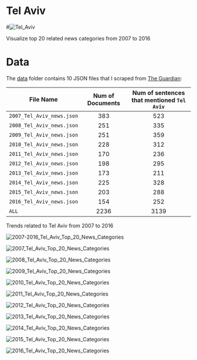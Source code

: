 # Tel Aviv

#![Tel_Aviv](https://github.com/letitbevi/your-next-city/blob/master/MiddleEast/Tel_Aviv/Israel.png)

Visualize top 20 related news categories from 2007 to 2016

# Data

The [data](https://github.com/letitbevi/your-next-city/blob/master/MiddleEast/Tel_Aviv/data) folder contains 10 JSON files that I scraped from [The Guardian](https://www.theguardian.com/):

| File Name        | Num of Documents  |  Num of sentences that mentioned `Tel Aviv` |
| ------------- |:-------------:|:-----:|
| `2007_Tel_Aviv_news.json`  | 383 | 523 |
| `2008_Tel_Aviv_news.json`  | 251 | 335 |
| `2009_Tel_Aviv_news.json`  | 251 | 359 |
| `2010_Tel_Aviv_news.json`  | 228 | 312 |
| `2011_Tel_Aviv_news.json`  | 170 | 236 |
| `2012_Tel_Aviv_news.json`  | 198 | 295 |
| `2013_Tel_Aviv_news.json`  | 173 | 211 |
| `2014_Tel_Aviv_news.json`  | 225 | 328 |
| `2015_Tel_Aviv_news.json`  | 203 | 288 |
| `2016_Tel_Aviv_news.json`  | 154 | 252 |
| `ALL`  | 2236 | 3139 |

Trends related to Tel Aviv from 2007 to 2016

![2007-2016_Tel_Aviv_Top_20_News_Categories](https://github.com/letitbevi/your-next-city/blob/master/MiddleEast/Tel_Aviv/fig/2007-2016_Tel_Aviv_Top_20_News_Categories.png)

![2007_Tel_Aviv_Top_20_News_Categories](https://github.com/letitbevi/your-next-city/blob/master/MiddleEast/Tel_Aviv/fig/2007_Tel_Aviv_Top_20_News_Categories.png)

![2008_Tel_Aviv_Top_20_News_Categories](https://github.com/letitbevi/your-next-city/blob/master/MiddleEast/Tel_Aviv/fig/2008_Tel_Aviv_Top_20_News_Categories.png)

![2009_Tel_Aviv_Top_20_News_Categories](https://github.com/letitbevi/your-next-city/blob/master/MiddleEast/Tel_Aviv/fig/2009_Tel_Aviv_Top_20_News_Categories.png)

![2010_Tel_Aviv_Top_20_News_Categories](https://github.com/letitbevi/your-next-city/blob/master/MiddleEast/Tel_Aviv/fig/2010_Tel_Aviv_Top_20_News_Categories.png)

![2011_Tel_Aviv_Top_20_News_Categories](https://github.com/letitbevi/your-next-city/blob/master/MiddleEast/Tel_Aviv/fig/2011_Tel_Aviv_Top_20_News_Categories.png)

![2012_Tel_Aviv_Top_20_News_Categories](https://github.com/letitbevi/your-next-city/blob/master/MiddleEast/Tel_Aviv/fig/2012_Tel_Aviv_Top_20_News_Categories.png)

![2013_Tel_Aviv_Top_20_News_Categories](https://github.com/letitbevi/your-next-city/blob/master/MiddleEast/Tel_Aviv/fig/2013_Tel_Aviv_Top_20_News_Categories.png)

![2014_Tel_Aviv_Top_20_News_Categories](https://github.com/letitbevi/your-next-city/blob/master/MiddleEast/Tel_Aviv/fig/2014_Tel_Aviv_Top_20_News_Categories.png)

![2015_Tel_Aviv_Top_20_News_Categories](https://github.com/letitbevi/your-next-city/blob/master/MiddleEast/Tel_Aviv/fig/2015_Tel_Aviv_Top_20_News_Categories.png)

![2016_Tel_Aviv_Top_20_News_Categories](https://github.com/letitbevi/your-next-city/blob/master/MiddleEast/Tel_Aviv/fig/2016_Tel_Aviv_Top_20_News_Categories.png)

